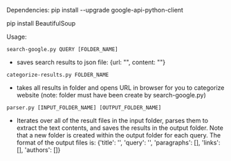 Dependencies:
pip install --upgrade google-api-python-client

pip install BeautifulSoup


Usage:
```
search-google.py QUERY [FOLDER_NAME]
```

 * saves search results to json file: {url: "", content: ""} 
```
categorize-results.py FOLDER_NAME
```
* takes all results in folder and opens URL in browser for you to categorize website (note: folder must have been create by search-google.py)
```
parser.py [INPUT_FOLDER_NAME] [OUTPUT_FOLDER_NAME]
```
* Iterates over all of the result files in the input folder, parses them to extract the text contents, and saves the results in the output folder. Note that a new folder is created within the output folder for each query. The format of the output files is: {'title': '', 'query': '', 'paragraphs': [], 'links': [], 'authors': []}